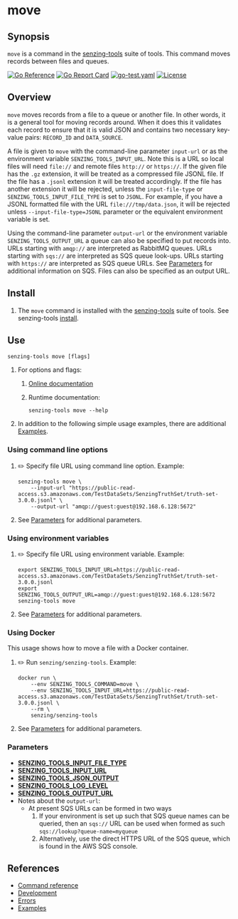 # move

## Synopsis

`move` is a command in the
[senzing-tools](https://github.com/Senzing/senzing-tools)
suite of tools.
This command moves records between files and queues.

[![Go Reference](https://pkg.go.dev/badge/github.com/senzing/move.svg)](https://pkg.go.dev/github.com/senzing/move)
[![Go Report Card](https://goreportcard.com/badge/github.com/senzing/move)](https://goreportcard.com/report/github.com/senzing/move)
[![go-test.yaml](https://github.com/Senzing/move/actions/workflows/go-test.yaml/badge.svg)](https://github.com/Senzing/move/actions/workflows/go-test.yaml)
[![License](https://img.shields.io/badge/License-Apache2-brightgreen.svg)](https://github.com/Senzing/move/blob/main/LICENSE)

## Overview

`move` moves records from a file to a queue or another file.  In other words,
it is a general tool for moving records around.  When it does this it validates
each record to ensure that it is valid JSON and contains two necessary key-value
pairs:  `RECORD_ID` and `DATA_SOURCE`.

A file is given to `move` with the command-line parameter `input-url` or
as the environment variable `SENZING_TOOLS_INPUT_URL`.  Note this is a URL so
local files will need `file://` and remote files `http://` or `https://`. If
the given file has the `.gz` extension, it will be treated as a compressed file
JSONL file.  If the file has a `.jsonl` extension it will be treated
accordingly. If the file has another extension it will be rejected, unless the
`input-file-type` or `SENZING_TOOLS_INPUT_FILE_TYPE` is set to `JSONL`.  For example,
if you have a JSONL formatted file with the URL `file:///tmp/data.json`, it will
be rejected unless `--input-file-type=JSONL` parameter or the equivalent environment
variable is set.

Using the command-line parameter `output-url` or the environment variable
`SENZING_TOOLS_OUTPUT_URL` a queue can also be specified to put records into.
URLs starting with `amqp://` are interpreted as RabbitMQ queues.  URLs
starting with `sqs://` are interpreted as SQS queue look-ups.  URLs starting with
`https://` are interpreted as SQS queue URLs.  See [Parameters](#parameters) for
additional information on SQS.  Files can also be specified as an output URL.

## Install

1. The `move` command is installed with the
   [senzing-tools](https://github.com/Senzing/senzing-tools)
   suite of tools.
   See senzing-tools [install](https://github.com/Senzing/senzing-tools#install).

## Use

```console
senzing-tools move [flags]
```

1. For options and flags:
    1. [Online documentation](https://hub.senzing.com/senzing-tools/senzing-tools_move.html)
    1. Runtime documentation:

        ```console
        senzing-tools move --help
        ```

1. In addition to the following simple usage examples, there are additional [Examples](docs/examples.md).

### Using command line options

1. :pencil2: Specify file URL using command line option.
   Example:

    ```console
    senzing-tools move \
        --input-url "https://public-read-access.s3.amazonaws.com/TestDataSets/SenzingTruthSet/truth-set-3.0.0.jsonl" \
        --output-url "amqp://guest:guest@192.168.6.128:5672"
    ```

1. See [Parameters](#parameters) for additional parameters.

### Using environment variables

1. :pencil2: Specify file URL using environment variable.
   Example:

    ```console
    export SENZING_TOOLS_INPUT_URL=https://public-read-access.s3.amazonaws.com/TestDataSets/SenzingTruthSet/truth-set-3.0.0.jsonl
    export SENZING_TOOLS_OUTPUT_URL=amqp://guest:guest@192.168.6.128:5672
    senzing-tools move
    ```

1. See [Parameters](#parameters) for additional parameters.

### Using Docker

This usage shows how to move a file with a Docker container.

1. :pencil2: Run `senzing/senzing-tools`.
   Example:

    ```console
    docker run \
        --env SENZING_TOOLS_COMMAND=move \
        --env SENZING_TOOLS_INPUT_URL=https://public-read-access.s3.amazonaws.com/TestDataSets/SenzingTruthSet/truth-set-3.0.0.jsonl \
        --rm \
        senzing/senzing-tools
    ```

1. See [Parameters](#parameters) for additional parameters.

### Parameters

- **[SENZING_TOOLS_INPUT_FILE_TYPE](https://github.com/Senzing/knowledge-base/blob/main/lists/environment-variables.md#senzing_tools_input_file_type)**
- **[SENZING_TOOLS_INPUT_URL](https://github.com/Senzing/knowledge-base/blob/main/lists/environment-variables.md#senzing_tools_input_url)**
- **[SENZING_TOOLS_JSON_OUTPUT](https://github.com/Senzing/knowledge-base/blob/main/lists/environment-variables.md#senzing_tools_json_output)**
- **[SENZING_TOOLS_LOG_LEVEL](https://github.com/Senzing/knowledge-base/blob/main/lists/environment-variables.md#senzing_tools_log_level)**
- **[SENZING_TOOLS_OUTPUT_URL](https://github.com/Senzing/knowledge-base/blob/main/lists/environment-variables.md#senzing_tools_output_url)**
- Notes about the `output-url`:
    - At present SQS URLs can be formed in two ways
        1. If your environment is set up such that SQS queue names can be queried, then
        an `sqs://` URL can be used when formed as such `sqs://lookup?queue-name=myqueue`
        1. Alternatively, use the direct HTTPS URL of the SQS queue, which is found
        in the AWS SQS console.

## References

- [Command reference](https://hub.senzing.com/senzing-tools/senzing-tools_move.html)
- [Development](docs/development.md)
- [Errors](docs/errors.md)
- [Examples](docs/examples.md)
